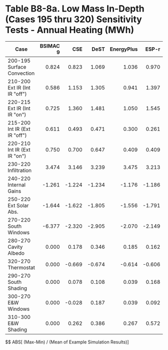 # Table B8-8a. Low Mass In-Depth (Cases 195 thru 320) Sensitivity Tests - Annual Heating (MWh)
| Case |BSIMAC 9 |CSE |DeST |EnergyPlus |ESP-r |TRNSYS | |Min |Max |Mean |Dev % $$ | |TestSoftware1 |
|-----|-----:|-----:|-----:|-----:|-----:|-----:|-----:|-----:|-----:|-----:|-----:|-----:|-----:|
| 200-195 Surface Convection |0.824 |0.823 |1.069 |1.036 |0.970 |1.049 | |0.823 |1.069 |0.962 |25.5 | |1.035 |
| 210-200 Ext IR (Int IR "off") |0.586 |1.153 |1.305 |0.941 |1.397 |1.287 | |0.586 |1.397 |1.111 |72.9 | |0.942 |
| 220-215 Ext IR (Int IR "on") |0.725 |1.360 |1.481 |1.050 |1.545 |1.424 | |0.725 |1.545 |1.264 |64.8 | |1.050 |
| 215-200 Int IR (Ext IR "off") |0.611 |0.493 |0.471 |0.300 |0.261 |0.301 | |0.261 |0.611 |0.406 |86.3 | |0.300 |
| 220-210 Int IR (Ext IR "on") |0.750 |0.700 |0.647 |0.409 |0.409 |0.438 | |0.409 |0.750 |0.559 |61.1 | |0.408 |
| 230-220 Infiltration |3.474 |3.146 |3.239 |3.475 |3.213 |3.366 | |3.146 |3.475 |3.319 |9.9 | |3.475 |
| 240-220 Internal Gains |-1.261 |-1.224 |-1.234 |-1.176 |-1.186 |-1.211 | |-1.261 |-1.176 |-1.215 |7.0 | |-1.176 |
| 250-220 Ext Solar Abs. |-1.644 |-1.622 |-1.805 |-1.556 |-1.791 |-1.763 | |-1.805 |-1.556 |-1.697 |14.7 | |-1.556 |
| 270-220 South Windows |-6.377 |-2.320 |-2.905 |-2.070 |-2.149 |-2.237 | |-6.377 |-2.070 |-3.010 |143.1 | |-2.070 |
| 280-270 Cavity Albedo |0.000 |0.178 |0.346 |0.185 |0.162 |0.239 | |0.000 |0.346 |0.185 |187.1 | |0.185 |
| 320-270 Thermostat |0.000 |-0.669 |-0.674 |-0.614 |-0.606 |-0.600 | |-0.674 |0.000 |-0.527 |127.8 | |-0.614 |
| 290-270 South Shading |0.000 |0.078 |0.108 |0.039 |0.168 |0.094 | |0.000 |0.168 |0.081 |207.5 | |0.039 |
| 300-270 E&W Windows |0.000 |-0.028 |0.187 |0.039 |0.092 |0.094 | |-0.028 |0.187 |0.064 |336.1 | |0.040 |
| 310-300 E&W Shading |0.000 |0.262 |0.386 |0.267 |0.572 |0.437 | |0.000 |0.572 |0.321 |178.4 | |0.266 |

$$ ABS[ (Max-Min) / (Mean of Example Simulation Results)]


